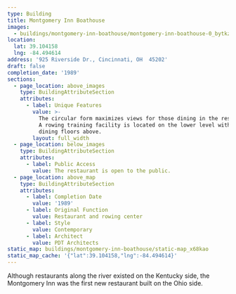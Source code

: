 ```yaml
---
type: Building
title: Montgomery Inn Boathouse
images:
  - buildings/montgomery-inn-boathouse/montgomery-inn-boathouse-0_bytkzz
location:
  lat: 39.104158
  lng: -84.494614
address: '925 Riverside Dr., Cincinnati, OH  45202'
draft: false
completion_date: '1989'
sections:
  - page_location: above_images
    type: BuildingAttributeSection
    attributes:
      - label: Unique Features
        value: >-
          The circular form maximizes views for those dining in the restaurant.
          A rowing training facility is located on the lower level with two
          dining floors above.
        layout: full_width
  - page_location: below_images
    type: BuildingAttributeSection
    attributes:
      - label: Public Access
        value: The restaurant is open to the public.
  - page_location: above_map
    type: BuildingAttributeSection
    attributes:
      - label: Completion Date
        value: '1989'
      - label: Original Function
        value: Restaurant and rowing center
      - label: Style
        value: Contemporary
      - label: Architect
        value: PDT Architects
static_map: buildings/montgomery-inn-boathouse/static-map_x68kao
static_map_cache: '{"lat":39.104158,"lng":-84.494614}'
---
```


Although restaurants along the river existed on the Kentucky side, the Montgomery Inn was the first new restaurant built on the Ohio side.
